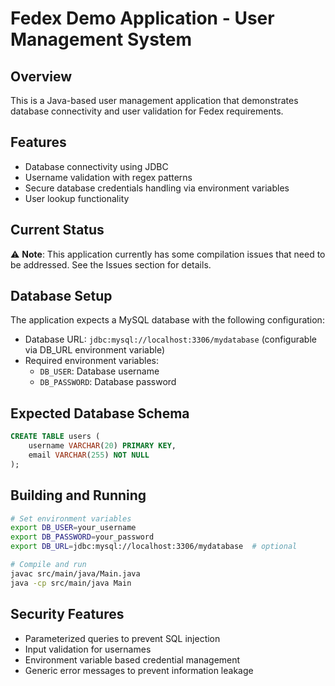# Fedex Demo Application - User Management System

## Overview
This is a Java-based user management application that demonstrates database connectivity and user validation for Fedex requirements.

## Features
- Database connectivity using JDBC
- Username validation with regex patterns
- Secure database credentials handling via environment variables
- User lookup functionality

## Current Status
⚠️ **Note**: This application currently has some compilation issues that need to be addressed. See the Issues section for details.

## Database Setup
The application expects a MySQL database with the following configuration:
- Database URL: `jdbc:mysql://localhost:3306/mydatabase` (configurable via DB_URL environment variable)
- Required environment variables:
  - `DB_USER`: Database username
  - `DB_PASSWORD`: Database password

## Expected Database Schema
```sql
CREATE TABLE users (
    username VARCHAR(20) PRIMARY KEY,
    email VARCHAR(255) NOT NULL
);
```

## Building and Running
```bash
# Set environment variables
export DB_USER=your_username
export DB_PASSWORD=your_password
export DB_URL=jdbc:mysql://localhost:3306/mydatabase  # optional

# Compile and run
javac src/main/java/Main.java
java -cp src/main/java Main
```

## Security Features
- Parameterized queries to prevent SQL injection
- Input validation for usernames
- Environment variable based credential management
- Generic error messages to prevent information leakage
